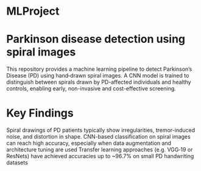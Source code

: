 # MLProject 
# Parkinson disease detection using spiral images
This repository provides a machine learning pipeline to detect Parkinson’s Disease (PD) using hand‑drawn spiral images. A CNN model is trained to distinguish between spirals drawn by PD-affected individuals and healthy controls, enabling early, non-invasive and cost-effective screening.
# Key Findings
Spiral drawings of PD patients typically show irregularities, tremor-induced noise, and distortion in shape.
CNN-based classification on spiral images can reach high accuracy, especially when data augmentation and architecture tuning are used 
Transfer learning approaches (e.g. VGG‑19 or ResNets) have achieved accuracies up to ~96.7% on small PD handwriting datasets
# 

